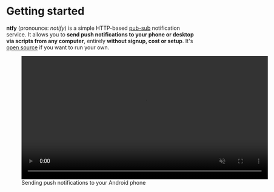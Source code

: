 # Getting started

**ntfy** (pronounce: *notify*) is a simple HTTP-based [pub-sub](https://en.wikipedia.org/wiki/Publish%E2%80%93subscribe_pattern)
notification service. It allows you to **send push notifications to your phone or desktop via scripts from any computer**,
entirely **without signup, cost or setup**. It's [open source](https://github.com/binwiederhier/ntfy) if you want to run your own.

<figure>
  <video controls muted autoplay loop width="650" src="static/img/overview.mp4"></video>
  <figcaption>Sending push notifications to your Android phone</figcaption>
</figure>


